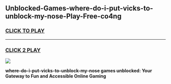 
## Unblocked-Games-where-do-i-put-vicks-to-unblock-my-nose-Play-Free-co4ng
<h3>
<a href="https://premium76.site?title=where-do-i-put-vicks-to-unblock-my-nose&ref=21A">CLICK TO PLAY</a></h3>
<hr>

<h3>
<a href="https://premium76.site?title=where-do-i-put-vicks-to-unblock-my-nose&ref=21A">CLICK 2 PLAY</a>
  
</h3>

<a href="https://premium76.site?title=where-do-i-put-vicks-to-unblock-my-nose&ref=21A"><img src="https://clearcache.store/games.png"></a>


**where-do-i-put-vicks-to-unblock-my-nose games unblocked: Your Gateway to Fun and Accessible Online Gaming**
